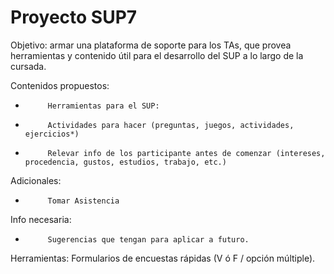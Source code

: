 # Proyecto SUP7
Objetivo: armar una plataforma de soporte para los TAs, que provea herramientas y contenido útil para el desarrollo del SUP a lo largo de la cursada.
 
Contenidos propuestos:
-          Herramientas para el SUP:
-          Actividades para hacer (preguntas, juegos, actividades, ejercicios*)
-          Relevar info de los participante antes de comenzar (intereses, procedencia, gustos, estudios, trabajo, etc.)
 
Adicionales:
-          Tomar Asistencia      
 
Info necesaria:
-          Sugerencias que tengan para aplicar a futuro.

Herramientas:
Formularios de encuestas rápidas (V ó F / opción múltiple).
 

